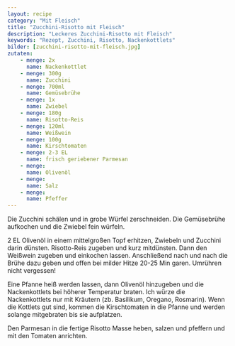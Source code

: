 ```yaml
---
layout: recipe
category: "Mit Fleisch"
title: "Zucchini-Risotto mit Fleisch"
description: "Leckeres Zucchini-Risotto mit Fleisch"
keywords: "Rezept, Zucchini, Risotto, Nackenkottlets"
bilder: [zucchini-risotto-mit-fleisch.jpg]
zutaten:
    - menge: 2x
      name: Nackenkottlet
    - menge: 300g
      name: Zucchini
    - menge: 700ml
      name: Gemüsebrühe
    - menge: 1x
      name: Zwiebel
    - menge: 180g
      name: Risotto-Reis
    - menge: 120ml
      name: Weißwein
    - menge: 100g
      name: Kirschtomaten
    - menge: 2-3 EL
      name: frisch geriebener Parmesan
    - menge: 
      name: Olivenöl
    - menge: 
      name: Salz
    - menge: 
      name: Pfeffer
---
```

Die Zucchini schälen und in grobe Würfel zerschneiden. Die Gemüsebrühe aufkochen und die Zwiebel fein würfeln.

2 EL Olivenöl in einem mittelgroßen Topf erhitzen, Zwiebeln und Zucchini darin dünsten. Risotto-Reis zugeben und kurz mitdünsten. Dann den Weißwein zugeben und einkochen lassen. Anschließend nach und nach die Brühe dazu geben und offen bei milder Hitze 20-25 Min garen. Umrühren nicht vergessen!

Eine Pfanne heiß werden lassen, dann Olivenöl hinzugeben und die Nackenkottlets bei höherer Temperatur braten. Ich würze die Nackenkottlets nur mit Kräutern (zb. Basilikum, Oregano, Rosmarin). Wenn die Kottlets gut sind, kommen die Kirschtomaten in die Pfanne und werden solange mitgebraten bis sie aufplatzen.

Den Parmesan in die fertige Risotto Masse heben, salzen und pfeffern und mit den Tomaten anrichten.

